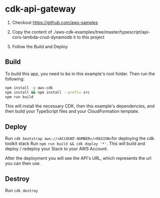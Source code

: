 # cdk-api-gateway

1) Checkout https://github.com/aws-samples

2) Copy the content of ./aws-cdk-examples/tree/master/typescript/api-cors-lambda-crud-dynamodb it to this project

3) Follow the Build and Deploy

## Build

To build this app, you need to be in this example's root folder. Then run the following:

```bash
npm install -g aws-cdk
npm install && npm install --prefix src
npm run build
```

This will install the necessary CDK, then this example's dependencies, and then build your TypeScript files and your CloudFormation template.

## Deploy

Run `cdk bootstrap aws://<ACCOUNT-NUMBER>/<REGION>`for deploying the cdk toolkit stack
Run `npm run build && cdk deploy '*'`. This will build and deploy / redeploy your Stack to your AWS Account.

After the deployment you will see the API's URL, which represents the url you can then use.

## Destroy

Run `cdk destroy`